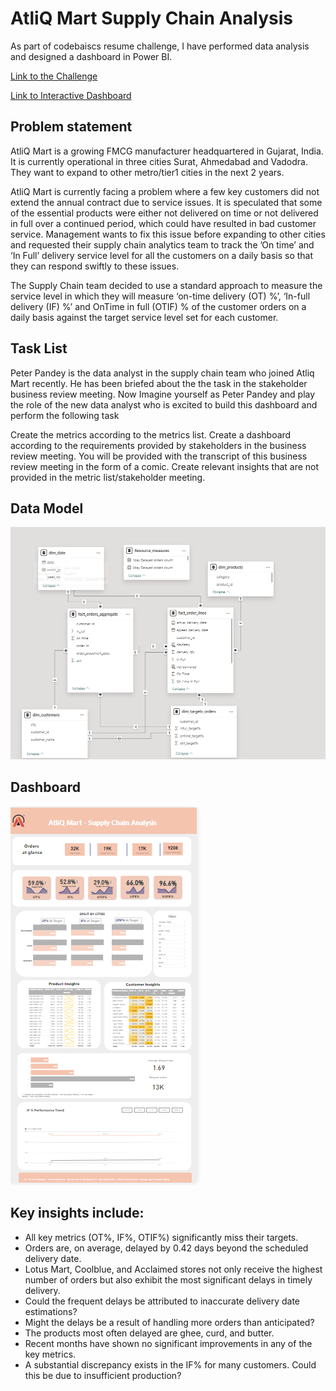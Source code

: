 # AtliQ Mart Supply Chain Analysis

As part of codebaiscs resume challenge, I have performed data analysis and designed a dashboard in Power BI.

[Link to the Challenge](https://codebasics.io/challenge/codebasics-resume-project-challenge)

[Link to Interactive Dashboard](https://app.powerbi.com/view?r=eyJrIjoiNjdkODdkM2QtN2E1Yi00ZDE2LTgwMDItMzY2MTE4NjAwNGY2IiwidCI6ImM2ZTU0OWIzLTVmNDUtNDAzMi1hYWU5LWQ0MjQ0ZGM1YjJjNCJ9)

## Problem statement
AtliQ Mart is a growing FMCG manufacturer headquartered in Gujarat, India. It is currently operational in three cities Surat, Ahmedabad and Vadodra. They want to expand to other metro/tier1 cities in the next 2 years.

AtliQ Mart is currently facing a problem where a few key customers did not extend the annual contract due to service issues. It is speculated that some of the essential products were either not delivered on time or not delivered in full over a continued period, which could have resulted in bad customer service. Management wants to fix this issue before expanding to other cities and requested their supply chain analytics team to track the ’On time’ and ‘In Full’ delivery service level for all the customers on a daily basis so that they can respond swiftly to these issues.

The Supply Chain team decided to use a standard approach to measure the service level in which they will measure ‘on-time delivery (OT) %’, ‘In-full delivery (IF) %’ and OnTime in full (OTIF) % of the customer orders on a daily basis against the target service level set for each customer.

## Task List
Peter Pandey is the data analyst in the supply chain team who joined Atliq Mart recently. He has been briefed about the the task in the stakeholder business review meeting. Now Imagine yourself as Peter Pandey and play the role of the new data analyst who is excited to build this dashboard and perform the following task

Create the metrics according to the metrics list. Create a dashboard according to the requirements provided by stakeholders in the business review meeting. You will be provided with the transcript of this business review meeting in the form of a comic. Create relevant insights that are not provided in the metric list/stakeholder meeting.

## Data Model
![datamodel](https://github.com/Nitha-SKumar/AtliQ-Mart-Supply-Chain-Analysis/blob/main/Dashboard/data%20model.PNG)

## Dashboard
![home](https://github.com/Nitha-SKumar/AtliQ-Mart-Supply-Chain-Analysis/blob/main/Dashboard/dashboard.PNG)

## Key insights include:

- All key metrics (OT%, IF%, OTIF%) significantly miss their targets.
- Orders are, on average, delayed by 0.42 days beyond the scheduled delivery date.
- Lotus Mart, Coolblue, and Acclaimed stores not only receive the highest number of orders but also exhibit the most significant delays in timely delivery.
- Could the frequent delays be attributed to inaccurate delivery date estimations?
- Might the delays be a result of handling more orders than anticipated?
- The products most often delayed are ghee, curd, and butter.
- Recent months have shown no significant improvements in any of the key metrics.
- A substantial discrepancy exists in the IF% for many customers. Could this be due to insufficient production?
